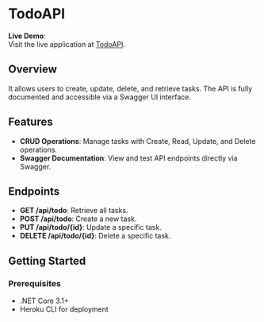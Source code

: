 # TodoAPI

**Live Demo**:  
Visit the live application at [TodoAPI]([https://mark-aragon-preezie-react-463d1d033a64.herokuapp.com/]).

## Overview

It allows users to create, update, delete, and retrieve tasks. The API is fully documented and accessible via a Swagger UI interface.

## Features

- **CRUD Operations**: Manage tasks with Create, Read, Update, and Delete operations.
- **Swagger Documentation**: View and test API endpoints directly via Swagger.

## Endpoints

- **GET /api/todo**: Retrieve all tasks.
- **POST /api/todo**: Create a new task.
- **PUT /api/todo/{id}**: Update a specific task.
- **DELETE /api/todo/{id}**: Delete a specific task.

## Getting Started

### Prerequisites

- .NET Core 3.1+
- Heroku CLI for deployment
